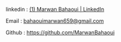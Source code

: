 linkedin : [(1) Marwan Bahaoui | LinkedIn](https://www.linkedin.com/in/marwan-bahaoui-675842237/)

Email : bahaouimarwan659@gmail.com

Github : https://github.com/MarwanBahaoui



